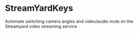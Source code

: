 # StreamYardKeys
Automate switching camera angles and video/audio mute on the Streamyard video streaming service
